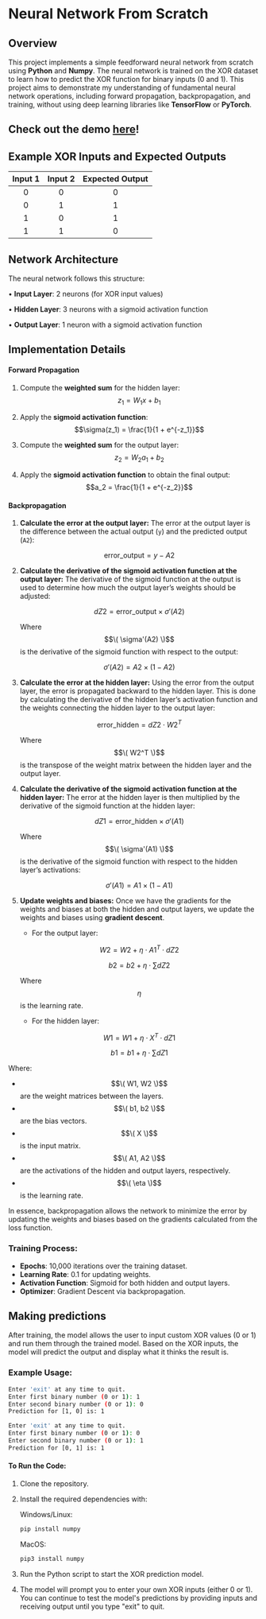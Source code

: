 # Neural Network From Scratch

## Overview

This project implements a simple feedforward neural network from scratch using **Python** and **Numpy**. The neural network is trained on the XOR dataset to learn how to predict the XOR function for binary inputs (0 and 1). This project aims to demonstrate my understanding of fundamental neural network operations, including forward propagation, backpropagation, and training, without using deep learning libraries like **TensorFlow** or **PyTorch**.

## Check out the demo [here](https://drive.google.com/file/d/1YpVzB6VQXRyj1WNqQmXgUmp_3Y6uaZax/view?usp=sharing)!

## Example XOR Inputs and Expected Outputs

Input 1 | Input 2 | Expected Output |
|:-----:|:-------:|:---------------:|
|0|0|0|
|0|1|1|
|1|0|1|
|1|1|0|

## Network Architecture

The neural network follows this structure:

• **Input Layer**: 2 neurons (for XOR input values)

• **Hidden Layer**: 3 neurons with a sigmoid activation function

• **Output Layer**: 1 neuron with a sigmoid activation function

## Implementation Details

#### Forward Propagation

1. Compute the **weighted sum** for the hidden layer: 
   $$z_1 = W_1x + b_1$$
   
2. Apply the **sigmoid activation function**: 
   $$\sigma(z_1) = \frac{1}{1 + e^{-z_1}}$$

3. Compute the **weighted sum** for the output layer: 
   $$z_2 = W_2a_1 + b_2$$

4. Apply the **sigmoid activation function** to obtain the final output: 
   $$a_2 = \frac{1}{1 + e^{-z_2}}$$

#### Backpropagation

1. **Calculate the error at the output layer:**
   The error at the output layer is the difference between the actual output (`y`) and the predicted output (`A2`):

   $$\text{error\_output} = y - A2 $$

2. **Calculate the derivative of the sigmoid activation function at the output layer:**
   The derivative of the sigmoid function at the output is used to determine how much the output layer’s weights should be adjusted:
   
   $$dZ2 = \text{error\_output} \times \sigma'(A2)$$
   
   Where $$\( \sigma'(A2) \)$$ is the derivative of the sigmoid function with respect to the output:
   
   $$\sigma'(A2) = A2 \times (1 - A2)$$

3. **Calculate the error at the hidden layer:**
   Using the error from the output layer, the error is propagated backward to the hidden layer. This is done by calculating the derivative of the hidden layer’s activation function and the weights connecting the hidden layer to the output layer:
   
   $$\text{error\_hidden} = dZ2 \cdot W2^T$$

   Where $$\( W2^T \)$$ is the transpose of the weight matrix between the hidden layer and the output layer. 

4. **Calculate the derivative of the sigmoid activation function at the hidden layer:**
   The error at the hidden layer is then multiplied by the derivative of the sigmoid function at the hidden layer:
   
   $$dZ1 = \text{error\_hidden} \times \sigma'(A1)$$

   Where $$\( \sigma'(A1) \)$$ is the derivative of the sigmoid function with respect to the hidden layer’s activations:
   
   $$\sigma'(A1) = A1 \times (1 - A1)$$

5. **Update weights and biases:**
   Once we have the gradients for the weights and biases at both the hidden and output layers, we update the weights and biases using **gradient descent**. 

   - For the output layer:
   
   $$W2 = W2 + \eta \cdot A1^T \cdot dZ2$$
   
   $$b2 = b2 + \eta \cdot \sum{dZ2}$$
   
   Where $$\eta$$ is the learning rate.

   - For the hidden layer:
   
   $$W1 = W1 + \eta \cdot X^T \cdot dZ1$$
   
   $$b1 = b1 + \eta \cdot \sum{dZ1}$$

Where:
- $$\( W1, W2 \)$$ are the weight matrices between the layers.
- $$\( b1, b2 \)$$ are the bias vectors.
- $$\( X \)$$ is the input matrix.
- $$\( A1, A2 \)$$ are the activations of the hidden and output layers, respectively.
- $$\( \eta \)$$ is the learning rate.

In essence, backpropagation allows the network to minimize the error by updating the weights and biases based on the gradients calculated from the loss function.


### Training Process:

- **Epochs**: 10,000 iterations over the training dataset.
- **Learning Rate**: 0.1 for updating weights.
- **Activation Function**: Sigmoid for both hidden and output layers.
- **Optimizer**: Gradient Descent via backpropagation.

## Making predictions

After training, the model allows the user to input custom XOR values (0 or 1) and run them through the trained model. Based on the XOR inputs, the model will predict the output and display what it thinks the result is.

### Example Usage:

```bash
Enter 'exit' at any time to quit.
Enter first binary number (0 or 1): 1
Enter second binary number (0 or 1): 0
Prediction for [1, 0] is: 1

Enter 'exit' at any time to quit.
Enter first binary number (0 or 1): 0
Enter second binary number (0 or 1): 1
Prediction for [0, 1] is: 1
```
#### To Run the Code:

1. Clone the repository.
2. Install the required dependencies with:

   Windows/Linux:
   ```bash
   pip install numpy
   ```
   MacOS:
   ```bash
   pip3 install numpy
   ```
5. Run the Python script to start the XOR prediction model.
6. The model will prompt you to enter your own XOR inputs (either 0 or 1). You can continue to test the model's predictions by providing inputs and receiving output until you type "exit" to quit.






